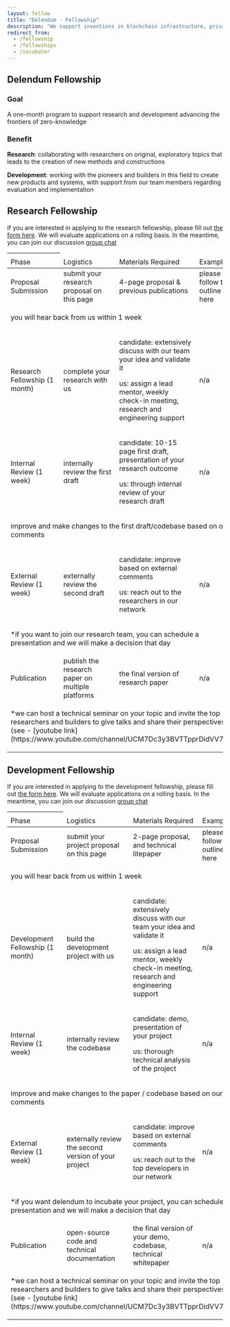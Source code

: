 ```yaml
---
layout: fellow
title: "Delendum - Fellowship"
description: "We support inventions in blockchain infrastructure, private computing, and zero-knowledge proof applications"
redirect_from:
  - /fellowship
  - /fellowships
  - /incubator
---
```


## Delendum Fellowship

### Goal

A one-month program to support research and development advancing the frontiers of zero-knowledge

### Benefit

**Research**: collaborating with researchers on original, exploratory topics that leads to the creation of new methods and constructions

**Development**: working with the pioneers and builders in this field to create new products and systems, with support from our team members regarding evaluation and implementation

## Research Fellowship

If you are interested in applying to the research fellowship, please fill out [the form here](/fellowship/research). We will evaluate applications on a rolling basis. In the meantime, you can join our discussion [group chat](/telegram)

<table>
<thead>
<th>
<tr>
    <td>Phase</td>
    <td>Logistics</td>
    <td>Materials Required</td>
    <td>Example</td>
</tr>
</th>
</thead>
<tbody>
<tr>
    <td>Proposal Submission</td>
    <td>submit your research proposal on this page</td>
    <td>4-page proposal & previous publications</td>
    <td>please follow the outline here</td>
</tr>
<tr><td colspan="4"><p class="text-center">you will hear back from us within 1 week</p></td></tr>
<tr>
    <td>Research Fellowship (1 month)</td>
    <td>complete your research with us</td>
    <td>
        <p> candidate: extensively discuss with our team your idea and validate it </p>
        <p> us: assign a lead mentor, weekly check-in meeting, research and engineering support</p>
    </td>
    <td>n/a</td>
</tr>
<tr>
    <td>Internal Review (1 week)</td>
    <td>internally review the first draft</td>
    <td>
        <p>candidate: 10-15 page first draft, presentation of your research outcome </p>
        <p>us: through internal review of your research draft</p>
    </td>
    <td>n/a</td>
</tr>
<tr><td colspan="4"><p class="text-center">improve and make changes to the first draft/codebase based on our comments</p></td> </tr>
<tr>
    <td>External Review (1 week)</td>
    <td>externally review the second draft</td>
    <td>
        <p>candidate: improve based on external comments</p>
        <p>us: reach out to the researchers in our network</p>
    </td>
    <td>n/a</td>
</tr>
<tr><td colspan="4"><p class="text-center">*if you want to join our research team, you can schedule a presentation and we will make a decision that day</p></td> </tr>
<tr>
    <td>Publication</td>
    <td>publish the research paper on multiple platforms</td>
    <td>the final version of research paper</td>
    <td>n/a</td>
</tr>
<tr><td colspan="4"><p class="text-center">*we can host a technical seminar on your topic and invite the top researchers and builders to give talks and share their perspectives (see - [youtube link](https://www.youtube.com/channel/UCM7Dc3y3BVTTpprDidVV7iw))</p></td> </tr>
</tbody>
</table>

## Development Fellowship

If you are interested in applying to the development fellowship, please fill out [the form here](/fellowship/development). We will evaluate applications on a rolling basis. In the meantime, you can join our discussion [group chat](/telegram)



<table>
<thead>
<th>
<tr>
    <td>Phase</td>
    <td>Logistics</td>
    <td>Materials Required</td>
    <td>Example</td>
</tr>
</th>
</thead>
<tbody>
<tr>
    <td>Proposal Submission</td>
    <td>submit your project proposal on this page</td>
    <td>2-page proposal, and technical litepaper</td>
    <td>please follow the outline here</td>
</tr>
<tr><td colspan="4"><p class="text-center">you will hear back from us within 1 week</p></td></tr>
<tr>
    <td>Development Fellowship (1 month)</td>
    <td>build the development project with us </td>
    <td>
        <p> candidate: extensively discuss with our team your idea and validate it </p>
        <p> us: assign a lead mentor, weekly check-in meeting, research and engineering support</p>
    </td>
    <td>n/a</td>
</tr>
<tr>
    <td>Internal Review (1 week)</td>
    <td>internally review the codebase</td>
    <td>
        <p>candidate: demo, presentation of your project </p>
        <p>us: thorough technical analysis of the project</p>
    </td>
    <td>n/a</td>
</tr>
<tr><td colspan="4"><p class="text-center">improve and make changes to the paper / codebase based on our comments</p></td> </tr>
<tr>
    <td>External Review (1 week)</td>
    <td>externally review the second version of your project</td>
    <td>
        <p>candidate: improve based on external comments</p>
        <p>us: reach out to the top developers in our network </p>
    </td>
    <td>n/a</td>
</tr>
<tr><td colspan="4"><p class="text-center">*if you want delendum to incubate your project, you can schedule a presentation and we will make a decision that day</p></td> </tr>
<tr>
    <td>Publication</td>
    <td>open-source code and technical documentation</td>
    <td>the final version of your demo, codebase, technical whitepaper</td>
    <td>n/a</td>
</tr>
<tr><td colspan="4"><p class="text-center">*we can host a technical seminar on your topic and invite the top researchers and builders to give talks and share their perspectives (see - [youtube link](https://www.youtube.com/channel/UCM7Dc3y3BVTTpprDidVV7iw))</p></td> </tr>
</tbody>
</table>







